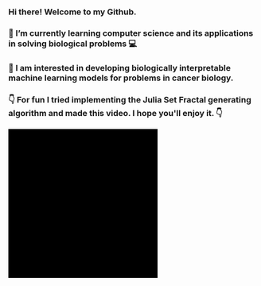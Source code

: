 ### Hi there! Welcome to my Github.
### 🌱 I’m currently learning computer science and its applications in solving biological problems :computer: 
### 🔭 I am interested in developing biologically interpretable machine learning models for problems in cancer biology.

<!-- ### 🌱 Recent: I am applying to fall 2021 doctoral programs in biomedical science / engineering (computational biology / bioinformatics / genomics)  -->


### :point_down: For fun I tried implementing the Julia Set Fractal generating algorithm and made this video. I hope you'll enjoy it. :point_down:
![bio](https://github.com/xinformatics/xinformatics/blob/master/bio.gif)


<!--
**xinformatics/xinformatics** is a ✨ _special_ ✨ repository because its `README.md` (this file) appears on your GitHub profile.

Here are some ideas to get you started:

- 🔭 I’m currently working on ...
- 🌱 I’m currently learning ...
- 👯 I’m looking to collaborate on ...
- 🤔 I’m looking for help with ...
- 💬 Ask me about ...
- 📫 How to reach me: ...
- 😄 Pronouns: ...
- ⚡ Fun fact: ...
-->
